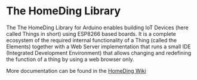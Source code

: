 # The HomeDing Library

The The HomeDing Library for Arduino enables building IoT Devices (here called Things in short) using ESP8266 based boards. It is a complete ecosystem of the required internal functionality of a Thing (called the Elements) together with a Web Server implementation that runs a small IDE (Integrated Development Environment) that allows changing and redefining the function of a thing by using a web browser only.

More documentation can be found in the  [HomeDing Wiki](https://github.com/HomeDing/HomeDing/wiki)